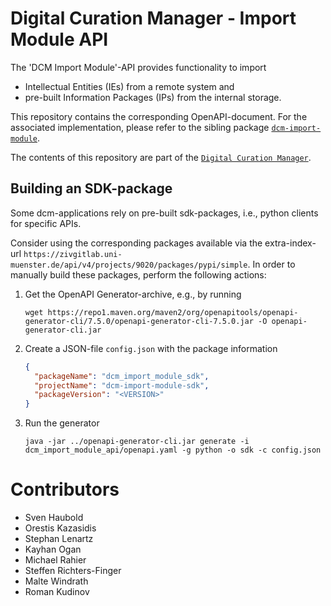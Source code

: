 # Digital Curation Manager - Import Module API

The 'DCM Import Module'-API provides functionality to import
* Intellectual Entities (IEs) from a remote system and
* pre-built Information Packages (IPs) from the internal storage.

This repository contains the corresponding OpenAPI-document.
For the associated implementation, please refer to the sibling package [`dcm-import-module`](https://github.com/lzv-nrw/dcm-import-module).

The contents of this repository are part of the [`Digital Curation Manager`](https://github.com/lzv-nrw/digital-curation-manager).

## Building an SDK-package
Some dcm-applications rely on pre-built sdk-packages, i.e., python clients for specific APIs.

Consider using the corresponding packages available via the extra-index-url `https://zivgitlab.uni-muenster.de/api/v4/projects/9020/packages/pypi/simple`.
In order to manually build these packages, perform the following actions:

1. Get the OpenAPI Generator-archive, e.g., by running
   ```
   wget https://repo1.maven.org/maven2/org/openapitools/openapi-generator-cli/7.5.0/openapi-generator-cli-7.5.0.jar -O openapi-generator-cli.jar
   ```
1. Create a JSON-file `config.json` with the package information
   ```json
   {
     "packageName": "dcm_import_module_sdk",
     "projectName": "dcm-import-module-sdk",
     "packageVersion": "<VERSION>"
   }
   ```
1. Run the generator
   ```
   java -jar ../openapi-generator-cli.jar generate -i dcm_import_module_api/openapi.yaml -g python -o sdk -c config.json
   ```

# Contributors
* Sven Haubold
* Orestis Kazasidis
* Stephan Lenartz
* Kayhan Ogan
* Michael Rahier
* Steffen Richters-Finger
* Malte Windrath
* Roman Kudinov